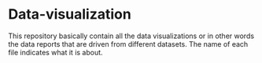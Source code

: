 # Data-visualization
This repository basically contain all the data visualizations or in other words the data reports that are driven from different datasets. The name of each file indicates what it is about.
